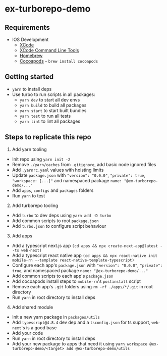 # ex-turborepo-demo

## Requirements
- IOS Development
  - [XCode](https://apps.apple.com/us/app/xcode/id497799835?mt=12)
  - [XCode Command Line Tools](https://www.freecodecamp.org/news/install-xcode-command-line-tools/)
  - [Homebrew](https://brew.sh/)
  - [Cocoapods](https://formulae.brew.sh/formula/cocoapods) - `brew install cocoapods`

## Getting started
- `yarn` to install deps
- Use turbo to run scripts in all packages:
  - `yarn dev` to start all dev envs
  - `yarn build` to build all packages
  - `yarn start` to start built bundles
  - `yarn test` to run all tests
  - `yarn lint` to lint all packages

## Steps to replicate this repo
1. Add yarn tooling
  - Init repo using `yarn init -2`
  - Remove `./yarn/caches` from `.gitignore`, add basic node ignored files
  - Add `.yarnrc.yaml` values with hoisting limits
  - Update `package.json` with `"version": "0.0.0"`, `"private": true`, `"workspace: [...]"` and namespaced package `name: "@ex-turborepo-demo/..."`
  - Add `apps`, `configs` and `packages` folders
  - Run `yarn` to test
2. Add turborepo tooling
  - Add `turbo` to dev deps using `yarn add -D turbo`
  - Add common scripts to root `package.json`
  - Add `turbo.json` to configure script behaviour
3. Add apps
  - Add a typescript next.js app `(cd apps && npx create-next-app@latest --ts web-next)`
  - Add a typescript react native app `(cd apps && npx react-native init mobile-rn --template react-native-template-typescript)`
  - Configure each app's `package.json` with `"version": "0.0.0"`, `"private": true`, and namespaced package `name: "@ex-turborepo-demo/..."`
  - Add common scripts to each app's `package.json`
  - Add cocoapods install steps to `mobile-rn`'s `postinstall` script
  - Remove each app's `.git` folders using `rm -rf ./apps/*/.git` in root directory
  - Run `yarn` in root directory to install deps
4. Add shared module
  - Init a new yarn package in `packages/utils`
  - Add `typescript@4.8.4` dev dep and a `tsconfig.json` for ts support, `web-next`'s is a good base
  - Add your code
  - Run `yarn` in root directory to install deps
  - Add your new package to apps that need it using `yarn workspace @ex-turborepo-demo/<target> add @ex-turborepo-demo/utils`
